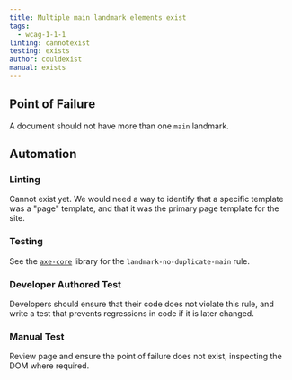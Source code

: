 ```yaml
---
title: Multiple main landmark elements exist
tags:
  - wcag-1-1-1
linting: cannotexist
testing: exists
author: couldexist
manual: exists
---
```


## Point of Failure

A document should not have more than one `main` landmark.

## Automation

### Linting

Cannot exist yet. We would need a way to identify that a specific template was a "page" template, and that it was the primary page template for the site.

### Testing

See the [`axe-core`](https://github.com/dequelabs/axe-core) library for the `landmark-no-duplicate-main` rule.

### Developer Authored Test

Developers should ensure that their code does not violate this rule, and write a test that prevents regressions in code if it is later changed.

### Manual Test

Review page and ensure the point of failure does not exist, inspecting the DOM where required.
